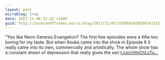 ```yaml
---
layout: post
microblog: true
date: 2017-11-08 12:33 +1300
guid: http://JacksonOfTrades.micro.blog/2017/11/07/t928042819108741125.html
---
```

"You like Neon Genesis Evangelion? The first few episodes were a little too boring for my taste. But when Asuka came into the show in Episode 8 it really came into its own, commercially and artistically. The whole show has a constant sheen of depression that really gives the seri [t.co/cHmChLcTu...](https://t.co/cHmChLcTup)
